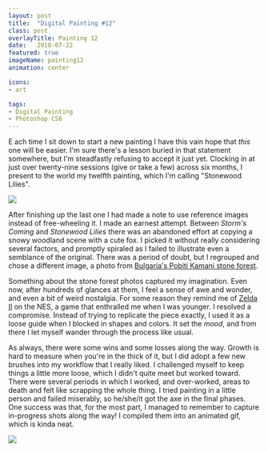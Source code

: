 ```yaml
---
layout: post
title:  "Digital Painting #12"
class: post
overlayTitle: Painting 12
date:   2018-07-22
featured: true
imageName: painting12
animation: center

icons:
- art

tags:
- Digital Painting
- Photoshop CS6
---
```


<span class="dropcap">E</span> ach time I sit down to start a new painting I have this vain hope that _this_ one will be easier. I'm sure there's a lesson buried in that statement somewhere, but I'm steadfastly refusing to accept it just yet. Clocking in at just over twenty-nine sessions (give or take a few) across six months, I present to the world my twelfth painting, which I'm calling "Stonewood Lilies". 

<div class="fullscreen">
    <img src="{{ site.baseurl }}/image/assets/{{ page.imageName }}.jpg" class="outline shadows photo">
    <span class="icon-enlarge icon"></span>
</div>

After finishing up the last one I had made a note to use reference images instead of free-wheeling it. I made an earnest attempt. Between _Storm's Coming_ and _Stonewood Lilies_ there was an abandoned effort at copying a snowy woodland scene with a cute fox. I picked it without really considering several factors, and promptly spiraled as I failed to illustrate even a semblance of the original. There was a period of doubt, but I regrouped and chose a different image, a photo from [Bulgaria's Pobiti Kamani stone forest](http://charismaticplanet.com/pobiti-kamani-stone-forest/). 

Something about the stone forest photos captured my imagination. Even now, after hundreds of glances at them, I feel a sense of awe and wonder, and even a bit of weird nostalgia. For some reason they remind me of [Zelda II](https://en.wikipedia.org/wiki/Zelda_II:_The_Adventure_of_Link) on the NES, a game that enthralled me when I was younger. I resolved a compromise. Instead of trying to replicate the piece exactly, I used it as a loose guide when I blocked in shapes and colors. It set the _mood_, and from there I let myself wander through the process like usual. 

As always, there were some wins and some losses along the way. Growth is hard to measure when you're in the thick of it, but I did adopt a few new brushes into my workflow that I really liked. I challenged myself to keep things a little more loose, which I didn't quite meet but worked toward. There were several periods in which I worked, and over-worked, areas to death and felt like scrapping the whole thing. I tried painting in a little person and failed miserably, so he/she/it got the axe in the final phases. One success was that, for the most part, I managed to remember to capture in-progress shots along the way! I compiled them into an animated gif, which is kinda neat.

<img src="{{ site.baseurl }}/image/assets/painting12-animation.gif" class="outline shadows photo">


